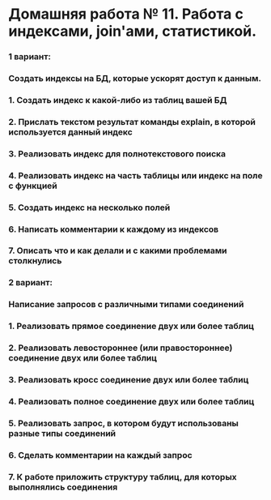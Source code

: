 # Домашняя работа № 11. Работа с индексами, join'ами, статистикой.

### 1 вариант:
### Создать индексы на БД, которые ускорят доступ к данным.

### 1. Создать индекс к какой-либо из таблиц вашей БД

### 2. Прислать текстом результат команды explain, в которой используется данный индекс

### 3. Реализовать индекс для полнотекстового поиска

### 4. Реализовать индекс на часть таблицы или индекс на поле с функцией

### 5. Создать индекс на несколько полей

### 6. Написать комментарии к каждому из индексов

### 7. Описать что и как делали и с какими проблемами столкнулись

### 2 вариант:
### Написание запросов с различными типами соединений

### 1. Реализовать прямое соединение двух или более таблиц
### 2. Реализовать левостороннее (или правостороннее) соединение двух или более таблиц
### 3. Реализовать кросс соединение двух или более таблиц
### 4. Реализовать полное соединение двух или более таблиц
### 5. Реализовать запрос, в котором будут использованы разные типы соединений
### 6. Сделать комментарии на каждый запрос
### 7. К работе приложить структуру таблиц, для которых выполнялись соединения
